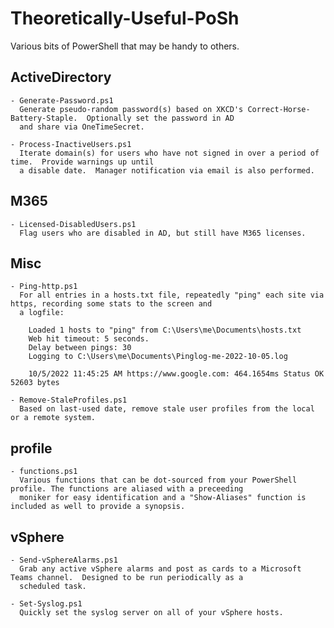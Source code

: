 # Theoretically-Useful-PoSh
Various bits of PowerShell that may be handy to others.

## ActiveDirectory
    - Generate-Password.ps1
      Generate pseudo-random password(s) based on XKCD's Correct-Horse-Battery-Staple.  Optionally set the password in AD
      and share via OneTimeSecret.

    - Process-InactiveUsers.ps1
      Iterate domain(s) for users who have not signed in over a period of time.  Provide warnings up until
      a disable date.  Manager notification via email is also performed.

## M365
    - Licensed-DisabledUsers.ps1
      Flag users who are disabled in AD, but still have M365 licenses.

## Misc
    - Ping-http.ps1
      For all entries in a hosts.txt file, repeatedly "ping" each site via https, recording some stats to the screen and 
      a logfile:

        Loaded 1 hosts to "ping" from C:\Users\me\Documents\hosts.txt
        Web hit timeout: 5 seconds.
        Delay between pings: 30
        Logging to C:\Users\me\Documents\Pinglog-me-2022-10-05.log

        10/5/2022 11:45:25 AM https://www.google.com: 464.1654ms Status OK 52603 bytes

    - Remove-StaleProfiles.ps1
      Based on last-used date, remove stale user profiles from the local or a remote system.


## profile
    - functions.ps1
      Various functions that can be dot-sourced from your PowerShell profile. The functions are aliased with a preceeding 
      moniker for easy identification and a "Show-Aliases" function is included as well to provide a synopsis.

## vSphere
    - Send-vSphereAlarms.ps1
      Grab any active vSphere alarms and post as cards to a Microsoft Teams channel.  Designed to be run periodically as a
      scheduled task.

    - Set-Syslog.ps1
      Quickly set the syslog server on all of your vSphere hosts.

